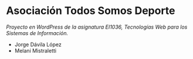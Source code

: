 # Asociación Todos Somos Deporte
_Proyecto en WordPress de la asignatura EI1036, Tecnologías Web para los Sistemas de Información._
* Jorge Dávila López
* Melani Mistraletti
